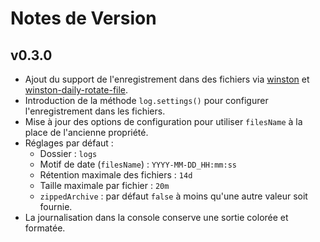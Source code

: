 # Notes de Version

## v0.3.0

- Ajout du support de l'enregistrement dans des fichiers via [winston](https://github.com/winstonjs/winston) et [winston-daily-rotate-file](https://github.com/winstonjs/winston-daily-rotate-file).
- Introduction de la méthode `log.settings()` pour configurer l'enregistrement dans les fichiers.
- Mise à jour des options de configuration pour utiliser `filesName` à la place de l'ancienne propriété.
- Réglages par défaut :
  - Dossier : `logs`
  - Motif de date (`filesName`) : `YYYY-MM-DD_HH:mm:ss`
  - Rétention maximale des fichiers : `14d`
  - Taille maximale par fichier : `20m`
  - `zippedArchive` : par défaut `false` à moins qu'une autre valeur soit fournie.
- La journalisation dans la console conserve une sortie colorée et formatée.